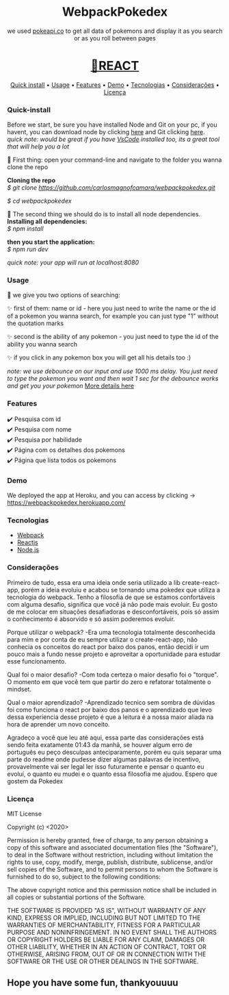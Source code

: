 <h1 align="center">WebpackPokedex</h1>

<p align="center">we used <a href="pokeapi.co" target="_blank">pokeapi.co</a> to get all data of pokemons and display it as you search or as you roll between pages</p>
<h1 align="center">
    <a href="https://pt-br.reactjs.org/" target="_blank">🔗REACT</a>
</h1>

<p align="center">
 <a href="#Quick-install">Quick install</a> •
 <a href="#Usage">Usage</a> • 
 <a href="#Features">Features</a> • 
 <a href="#Demo">Demo</a> • 
 <a href="#Tecnologias">Tecnologias</a> • 
 <a href="#Considerações">Considerações</a> • 
 <a href="#Licença">Licença</a>
</p>




### Quick-install

Before we start, be sure you have installed Node and Git on your pc, if you havent, you can download node by clicking <a href="https://nodejs.org/en/" target="_blank">here</a> and Git clicking <a href="https://git-scm.com" target="_blank">here</a>.
<br />
<i>quick note: would be great if you have <a href="https://code.visualstudio.com/" target="_blank">VsCode</a> installed too, its a great tool that will help you a lot</i>

🎲 First thing: open your command-line and navigate to the folder you wanna clone the repo

<b>Cloning the repo</b>
<br />
<i>$ git clone https://github.com/carlosmagnofcamara/webpackpokedex.git</i>

<i>$ cd webpackpokedex</i>

🎲 The second thing we should do is to install all node dependencies.
<b>Installing all dependencies:</b>
<br />
<i>$ npm install</i>

<b>then you start the application:</b>
<br />
<i>$ npm run dev</i>

<i>quick note: your app will run at localhost:8080</i>



### Usage


🚀 we give you two options of searching:

✨ first of them: name or id - here you just need to write the name or the id of a pokemon you wanna search, for example you can just type "1" without the quotation marks

✨ second is the ability of any pokemon - you just need to type the id of the ability you wanna search

✨ if you click in any pokemon box you will get all his details too :)


<i>note: we use debounce on our input and use 1000 ms delay. You just need to type the pokemon you want and then wait 1 sec for the debounce works and get you your pokemon</i> <a href="https://www.npmjs.com/package/lodash.debounce" target="_blank">More details here</a>




### Features

✔️ Pesquisa com id
<br />
✔️ Pesquisa com nome
<br />
✔️ Pesquisa por habilidade
<br />
✔️ Página com os detalhes dos pokemons
<br />
✔️ Página que lista todos os pokemons



### Demo

We deployed the app at Heroku, and you can access by clicking -> <a href="https://webpackpokedex.herokuapp.com/" target="_blank">https://webpackpokedex.herokuapp.com/ </a>



### Tecnologias

- [Webpack](https://webpack.js.org/)
- [Reactjs](https://pt-br.reactjs.org/)
- [Node.js](https://nodejs.org/en/)



### Considerações

Primeiro de tudo, essa era uma ideia onde seria utilizado a lib create-react-app, porém a ideia evoluiu e acabou se tornando uma pokedex que utiliza a tecnologia do webpack.
Tenho a filosofia de que se estamos confortáveis com alguma desafio, significa que você já não pode mais evoluir. Eu gosto de me colocar em situações desafiadoras e desconfortáveis, pois só assim o conhecimento é absorvido e só assim poderemos evoluir.

Porque utilizar o webpack?
 -Era uma tecnologia totalmente desconhecida para mim e por conta de eu sempre utilizar o create-react-app, não conhecia os conceitos do react por baixo dos panos, então decidi ir um pouco mais a fundo nesse projeto e aproveitar a oportunidade para estudar esse funcionamento.

Qual foi o maior desafio?
 -Com toda certeza o maior desafio foi o "torque". O momento em que você tem que partir do zero e refatorar totalmente o mindset.

Qual o maior aprendizado?
 -Aprendizado tecnico sem sombra de dúvidas foi como funciona o react por baixo dos panos e o aprendizado que levo dessa experiencia desse projeto é que a leitura é a nossa maior aliada na hora de aprender um novo conceito.

Agradeço a você que leu até aqui, essa parte das considerações está sendo feita exatamente 01:43 da manhã, se houver algum erro de português eu peço desculpas anteciparamente, porém eu quis separar uma parte do readme onde pudesse dizer algumas palavras de incentivo, provavelmente vai ser legal ler isso futuramente e pensar o quanto eu evoluí, o quanto eu mudei e o quanto essa filosofia me ajudou. Espero que gostem da Pokedex



### Licença

MIT License

Copyright (c) <2020> <Carlos Magno>

Permission is hereby granted, free of charge, to any person obtaining a copy
of this software and associated documentation files (the "Software"), to deal
in the Software without restriction, including without limitation the rights
to use, copy, modify, merge, publish, distribute, sublicense, and/or sell
copies of the Software, and to permit persons to whom the Software is
furnished to do so, subject to the following conditions:

The above copyright notice and this permission notice shall be included in all
copies or substantial portions of the Software.

THE SOFTWARE IS PROVIDED "AS IS", WITHOUT WARRANTY OF ANY KIND, EXPRESS OR
IMPLIED, INCLUDING BUT NOT LIMITED TO THE WARRANTIES OF MERCHANTABILITY,
FITNESS FOR A PARTICULAR PURPOSE AND NONINFRINGEMENT. IN NO EVENT SHALL THE
AUTHORS OR COPYRIGHT HOLDERS BE LIABLE FOR ANY CLAIM, DAMAGES OR OTHER
LIABILITY, WHETHER IN AN ACTION OF CONTRACT, TORT OR OTHERWISE, ARISING FROM,
OUT OF OR IN CONNECTION WITH THE SOFTWARE OR THE USE OR OTHER DEALINGS IN THE
SOFTWARE.


## Hope you have some fun, thankyouuuu